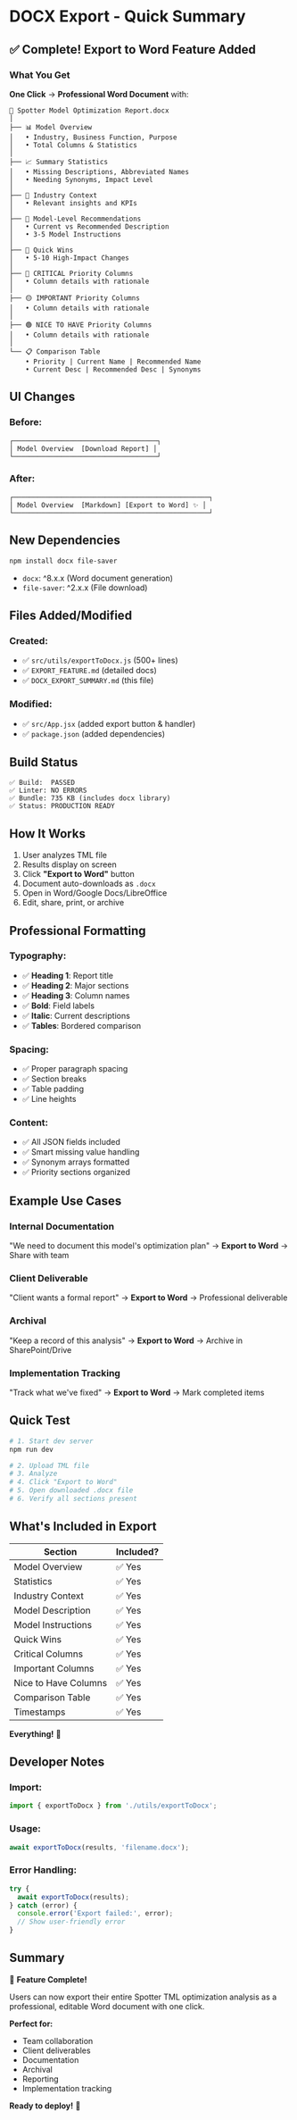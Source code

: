 # DOCX Export - Quick Summary

## ✅ Complete! Export to Word Feature Added

### What You Get

**One Click** → **Professional Word Document** with:

```
📄 Spotter Model Optimization Report.docx
│
├── 📊 Model Overview
│   • Industry, Business Function, Purpose
│   • Total Columns & Statistics
│
├── 📈 Summary Statistics
│   • Missing Descriptions, Abbreviated Names
│   • Needing Synonyms, Impact Level
│
├── 🏢 Industry Context
│   • Relevant insights and KPIs
│
├── 🎯 Model-Level Recommendations
│   • Current vs Recommended Description
│   • 3-5 Model Instructions
│
├── 🚀 Quick Wins
│   • 5-10 High-Impact Changes
│
├── 🔴 CRITICAL Priority Columns
│   • Column details with rationale
│
├── 🟡 IMPORTANT Priority Columns
│   • Column details with rationale
│
├── 🟢 NICE TO HAVE Priority Columns
│   • Column details with rationale
│
└── 📋 Comparison Table
    • Priority | Current Name | Recommended Name
    • Current Desc | Recommended Desc | Synonyms
```

## UI Changes

### Before:
```
┌────────────────────────────────────┐
│ Model Overview  [Download Report] │
└────────────────────────────────────┘
```

### After:
```
┌─────────────────────────────────────────────────┐
│ Model Overview  [Markdown] [Export to Word] ✨ │
└─────────────────────────────────────────────────┘
```

## New Dependencies

```bash
npm install docx file-saver
```

- `docx`: ^8.x.x (Word document generation)
- `file-saver`: ^2.x.x (File download)

## Files Added/Modified

### Created:
- ✅ `src/utils/exportToDocx.js` (500+ lines)
- ✅ `EXPORT_FEATURE.md` (detailed docs)
- ✅ `DOCX_EXPORT_SUMMARY.md` (this file)

### Modified:
- ✅ `src/App.jsx` (added export button & handler)
- ✅ `package.json` (added dependencies)

## Build Status

```
✅ Build:  PASSED
✅ Linter: NO ERRORS
✅ Bundle: 735 KB (includes docx library)
✅ Status: PRODUCTION READY
```

## How It Works

1. User analyzes TML file
2. Results display on screen
3. Click **"Export to Word"** button
4. Document auto-downloads as `.docx`
5. Open in Word/Google Docs/LibreOffice
6. Edit, share, print, or archive

## Professional Formatting

### Typography:
- ✅ **Heading 1**: Report title
- ✅ **Heading 2**: Major sections
- ✅ **Heading 3**: Column names
- ✅ **Bold**: Field labels
- ✅ **Italic**: Current descriptions
- ✅ **Tables**: Bordered comparison

### Spacing:
- ✅ Proper paragraph spacing
- ✅ Section breaks
- ✅ Table padding
- ✅ Line heights

### Content:
- ✅ All JSON fields included
- ✅ Smart missing value handling
- ✅ Synonym arrays formatted
- ✅ Priority sections organized

## Example Use Cases

### Internal Documentation
"We need to document this model's optimization plan"
→ **Export to Word** → Share with team

### Client Deliverable
"Client wants a formal report"
→ **Export to Word** → Professional deliverable

### Archival
"Keep a record of this analysis"
→ **Export to Word** → Archive in SharePoint/Drive

### Implementation Tracking
"Track what we've fixed"
→ **Export to Word** → Mark completed items

## Quick Test

```bash
# 1. Start dev server
npm run dev

# 2. Upload TML file
# 3. Analyze
# 4. Click "Export to Word"
# 5. Open downloaded .docx file
# 6. Verify all sections present
```

## What's Included in Export

| Section | Included? |
|---------|-----------|
| Model Overview | ✅ Yes |
| Statistics | ✅ Yes |
| Industry Context | ✅ Yes |
| Model Description | ✅ Yes |
| Model Instructions | ✅ Yes |
| Quick Wins | ✅ Yes |
| Critical Columns | ✅ Yes |
| Important Columns | ✅ Yes |
| Nice to Have Columns | ✅ Yes |
| Comparison Table | ✅ Yes |
| Timestamps | ✅ Yes |

**Everything!** 💯

## Developer Notes

### Import:
```javascript
import { exportToDocx } from './utils/exportToDocx';
```

### Usage:
```javascript
await exportToDocx(results, 'filename.docx');
```

### Error Handling:
```javascript
try {
  await exportToDocx(results);
} catch (error) {
  console.error('Export failed:', error);
  // Show user-friendly error
}
```

## Summary

🎉 **Feature Complete!**

Users can now export their entire Spotter TML optimization analysis as a professional, editable Word document with one click.

**Perfect for:**
- Team collaboration
- Client deliverables
- Documentation
- Archival
- Reporting
- Implementation tracking

**Ready to deploy!** 🚀

